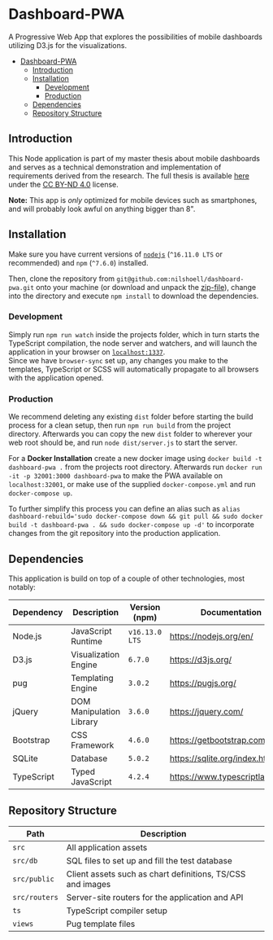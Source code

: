 # Dashboard-PWA

A Progressive Web App that explores the possibilities of mobile dashboards utilizing D3.js for the visualizations.

- [Dashboard-PWA](#dashboard-pwa)
  - [Introduction](#introduction)
  - [Installation](#installation)
    - [Development](#development)
    - [Production](#production)
  - [Dependencies](#dependencies)
  - [Repository Structure](#repository-structure)


## Introduction

This Node application is part of my master thesis about mobile dashboards and serves as a technical demonstration and implementation of requirements derived from the research.
The full thesis is available [here](thesis.pdf) under the [CC BY-ND 4.0](https://creativecommons.org/licenses/by-nd/4.0/) license.

**Note:** This app is _only_ optimized for mobile devices such as smartphones, and will probably look awful on anything bigger than 8".

## Installation

Make sure you have current versions of [`nodejs`](https://nodejs.org/en/) (`^16.11.0 LTS` or recommended) and `npm` (`^7.6.0`) installed.

Then, clone the repository from `git@github.com:nilshoell/dashboard-pwa.git` onto your machine (or download and unpack the [zip-file](https://github.com/nilshoell/dashboard-pwa/archive/refs/heads/main.zip)), change into the directory and execute `npm install` to download the dependencies.

### Development

Simply run `npm run watch` inside the projects folder, which in turn starts the TypeScript compilation, the node server and watchers, and will launch the application in your browser on [`localhost:1337`](http://localhost:1337).\
Since we have `browser-sync` set up, any changes you make to the templates, TypeScript or SCSS will automatically propagate to all browsers with the application opened.

### Production

We recommend deleting any existing `dist` folder before starting the build process for a clean setup, then run `npm run build` from the project directory.
Afterwards you can copy the new `dist` folder to wherever your web root should be, and run `node dist/server.js` to start the server.

For a **Docker Installation** create a new docker image using `docker build -t dashboard-pwa .` from the projects root directory. Afterwards run `docker run -it -p 32001:3000 dashboard-pwa` to make the PWA available on `localhost:32001`, or make use of the supplied `docker-compose.yml` and run `docker-compose up`.

To further simplify this process you can define an alias such as `alias dashboard-rebuild='sudo docker-compose down && git pull && sudo docker build -t dashboard-pwa . && sudo docker-compose up -d'` to incorporate changes from the git repository into the production application.

## Dependencies

This application is build on top of a couple of other technologies, most notably:

| Dependency | Description              | Version (npm) | Documentation                   |
|------------|--------------------------|---------------|---------------------------------|
| Node.js    | JavaScript Runtime       | `v16.13.0 LTS`| https://nodejs.org/en/          |
| D3.js      | Visualization Engine     | `6.7.0`       | https://d3js.org/               |
| pug        | Templating Engine        | `3.0.2`       | https://pugjs.org/              |
| jQuery     | DOM Manipulation Library | `3.6.0`       | https://jquery.com/             |
| Bootstrap  | CSS Framework            | `4.6.0`       | https://getbootstrap.com/       |
| SQLite     | Database                 | `5.0.2`       | https://sqlite.org/index.html   |
| TypeScript | Typed JavaScript         | `4.2.4`       | https://www.typescriptlang.org/ |


## Repository Structure

| Path          | Description                                                       |
|---------------|-------------------------------------------------------------------|
| `src`         | All application assets                                            |
| `src/db`      | SQL files to set up and fill the test database                    |
| `src/public`  | Client assets such as chart definitions, TS/CSS and images        |
| `src/routers` | Server-site routers for the application and API                   |
| `ts`          | TypeScript compiler setup                                         |
| `views`       | Pug template files                                                |